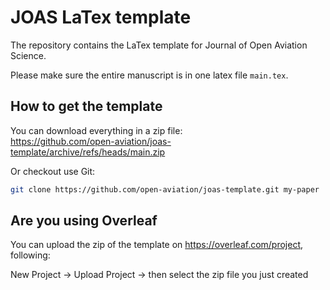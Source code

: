 # JOAS LaTex template

The repository contains the LaTex template for Journal of Open Aviation Science.

Please make sure the entire manuscript is in one latex file `main.tex`.

## How to get the template

You can download everything in a zip file:   
https://github.com/open-aviation/joas-template/archive/refs/heads/main.zip

Or checkout use Git:

```bash
git clone https://github.com/open-aviation/joas-template.git my-paper
```

## Are you using Overleaf

You can upload the zip of the template on https://overleaf.com/project, following:

New Project -> Upload Project -> then select the zip file you just created

